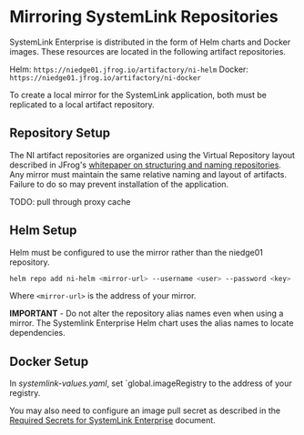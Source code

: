 # Mirroring SystemLink Repositories

SystemLink Enterprise is distributed in the form of Helm charts and Docker images. These resources are located in the following artifact repositories.

Helm:   `https://niedge01.jfrog.io/artifactory/ni-helm`
Docker: `https://niedge01.jfrog.io/artifactory/ni-docker`

To create a local mirror for the SystemLink application, both must be replicated to a local artifact repository.

## Repository Setup

The NI artifact repositories are organized using the Virtual Repository layout described in JFrog's [whitepaper on structuring and naming repositories](https://jfrog.com/whitepaper/best-practices-structuring-naming-artifactory-repositories/). Any mirror must maintain the same relative naming and layout of artifacts. Failure to do so may prevent installation of the application.

TODO: pull through proxy cache

## Helm Setup

Helm must be configured to use the mirror rather than the niedge01 repository.

```bash
helm repo add ni-helm <mirror-url> --username <user> --password <key>
```

Where `<mirror-url>` is the address of your mirror.

**IMPORTANT** - Do not alter the repository alias names even when using a mirror. The Systemlink Enterprise Helm chart uses the alias names to locate dependencies.

## Docker Setup

In _systemlink-values.yaml_, set `global.imageRegistry to the address of your registry.

You may also need to configure an image pull secret as described in the [Required Secrets for SystemLink Enterprise](secrets.md) document.